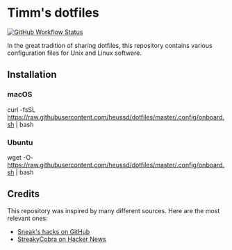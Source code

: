 # Timm's dotfiles

[![GitHub Workflow Status](https://img.shields.io/github/workflow/status/heussd/dotfiles/Smoke%20Tests?label=Smoke%20Tests)](https://github.com/heussd/dotfiles/actions?query=workflow%3A%22Smoke+Tests%22)

In the great tradition of sharing dotfiles, this repository contains various configuration files for Unix and Linux software.


## Installation


### macOS

 curl -fsSL <https://raw.githubusercontent.com/heussd/dotfiles/master/.config/onboard.sh> | bash


### Ubuntu

 wget -O- <https://raw.githubusercontent.com/heussd/dotfiles/master/.config/onboard.sh> | bash


## Credits

This repository was inspired by many different sources. Here are the most relevant ones:

- [Sneak's hacks on GitHub](https://github.com/sneak/hacks/)
- [StreakyCobra on Hacker News](https://news.ycombinator.com/item?id=11071754)
